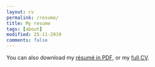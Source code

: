 ```yaml
---
layout: cv
permalink: /resume/
title: My resume
tags: [about]
modified: 25-11-2019
comments: false
---
```


You can also download my <a href="https://www.dropbox.com/s/mfal5tp0q3gnr5t/Resume-PontTuset.pdf?dl=0" target="_blank">résumé in PDF</a>, or my <a href="https://www.dropbox.com/s/zmlm299518mjezq/CV-PontTuset.pdf?dl=0" target="_blank">full CV</a>.

